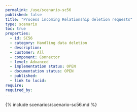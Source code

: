 ```yaml
---
permalink: /use/scenario-sc56
published: false
title: "Process incoming Relationship deletion requests"
type: scenario
toc: true
properties:
  - id: SC56
  - category: Handling data deletion
  - description:
  - customer: All
  - component: Connector
  - level: Advanced
  - implementation status: OPEN
  - documentation status: OPEN
  - published:
  - link to lucid:
require:
required_by:
---
```


{% include scenarios/scenario-sc56.md %}
